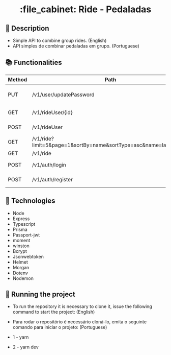 <h1 align="center">:file_cabinet: Ride - Pedaladas </h1>

## :memo: Description
* Simple API to combine group rides. (English)
* API simples de combinar pedaladas em grupo. (Portuguese)

## :books: Functionalities

| Method | Path           | Description           |
|--------|----------------|-----------------------|
|PUT     | /v1/user/updatePassword | Update password user |
|GET     | /v1/rideUser/{id} | Get User Rides |
|POST    | /v1/rideUser  | Subscription user in ride |
|GET     | /v1/ride?limit=5&page=1&sortBy=name&sortType=asc&name=lauromuller | Get all rides |
|GET     | /v1/ride  | Create ride |
|POST    | /v1/auth/login  | Login with user |
|POST    | /v1/auth/register  | Register user |

## :wrench: Technologies
* Node
* Express
* Typescript
* Prisma
* Passport-jwt
* moment
* winston
* Bcrypt
* Jsonwebtoken
* Helmet
* Morgan
* Dotenv
* Nodemon

## :rocket: Running the project
* To run the repository it is necessary to clone it, issue the following command to start the project: (English)
* Para rodar o repositório é necessário cloná-lo, emita o seguinte comando para iniciar o projeto: (Portuguese)

* 1 - yarn
* 2 - yarn dev



